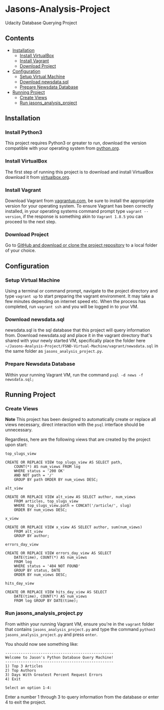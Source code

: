 # Jasons-Analysis-Project
Udacity Database Querying Project

## Contents

- [Installation](#installation)
	- [Install VirtualBox](#install-virtualbox)
	- [Install Vagrant](#install-vagrant)
	- [Download Project](#download-project)
- [Configuration](#configuration)
	- [Setup Virtual Machine](#setup-virtual-machine)
	- [Download newsdata.sql](#download-newsdata.sql)
	- [Prepare Newsdata Database](#prepare-newsdata-database)
- [Running Project](#running-project)
	- [Create Views](#create-views)
	- [Run jasons_analysis_project](#run-jasons_analysis_project)

## Installation

### Install Python3
This project requires Python3 or greater to run, download the version compatible with your operating system from [python.org](https://www.python.org/downloads/).

### Install VirtualBox 
The first step of running this project is to download and install VirtualBox download it from [virtualbox.org](https://www.virtualbox.org/wiki/Download_Old_Builds_5_1).  

### Install Vagrant
Download Vagrant from [vagrantup.com](https://www.vagrantup.com/downloads.html), be sure to install the appropriate version for your operating system. To ensure Vagrant has been correctly installed, in your operating systems command prompt type `vagrant --version`, if the response is something akin to `Vagrant 1.8.5` you can proceed to the next step.

### Download Project
Go to [GitHub and download or clone the project repository](https://github.com/Minimalistic/Jasons-Analysis-Project) to a local folder of your choice.

## Configuration

### Setup Virtual Machine
Using a terminal or command prompt, navigate to the project directory and type `vagrant up` to start preparing the vagrant environment.  It may take a few minutes depending on internet speed etc.  When the process has completed, run `vagrant ssh` and you will be logged in to your VM.

### Download newsdata.sql
newsdata.sql is the sql database that this project will query information from.  Download newsdata.sql and place it in the vagrant directory that's shared with your newly started VM, specifically place the folder here `~/Jasons-Analysis-Project/FSND-Virtual-Machine/vagrant/newsdata.sql` in the same folder as `jasons_analysis_project.py`.

### Prepare Newsdata Database
Within your running Vagrant VM, run the command `psql -d news -f newsdata.sql;`

## Running Project

### Create Views
**Note** This project has been designed to automatically create or replace all views necessary, direct interaction with the `psql` interface should be unnecessary.  

Regardless, here are the following views that are created by the project upon start:

`top_slugs_view`
```
CREATE OR REPLACE VIEW top_slugs_view AS SELECT path, 
	COUNT(*) AS num_views FROM log                       
	WHERE status = '200 OK'                              
	AND NOT path = '/'                                   
	GROUP BY path ORDER BY num_views DESC;
```

`alt_view`
```
CREATE OR REPLACE VIEW alt_view AS SELECT author, num_views
    FROM articles, top_slugs_view
    WHERE top_slugs_view.path = CONCAT('/article/', slug)
    ORDER BY num_views DESC;
```

`x_view`
```
CREATE OR REPLACE VIEW x_view AS SELECT author, sum(num_views)
    FROM alt_view
    GROUP BY author;
```

`errors_day_view`
```
CREATE OR REPLACE VIEW errors_day_view AS SELECT
	DATE(time), COUNT(*) AS num_views
	FROM log
	WHERE status = '404 NOT FOUND'
	GROUP BY status, DATE
	ORDER BY num_views DESC;
```

`hits_day_view`
```
CREATE OR REPLACE VIEW hits_day_view AS SELECT
	DATE(time), COUNT(*) AS num_views
	FROM log GROUP BY DATE(time);
```

### Run jasons_analysis_project.py
From within your running Vagrant VM, ensure you're in the `vagrant` folder that contains `jasons_analysis_project.py` and type the command `python3 jasons_analysis_project.py` and press `enter`.

You should now see something like:
```
-------------------------------------------------
Welcome to Jason's Python Database Query Machine!
-------------------------------------------------
1) Top 3 Articles
2) Top Authors
3) Days With Greatest Percent Request Errors
4) Exit

Select an option 1-4: 
```
Enter a number 1 through 3 to query information from the database or enter 4 to exit the project.